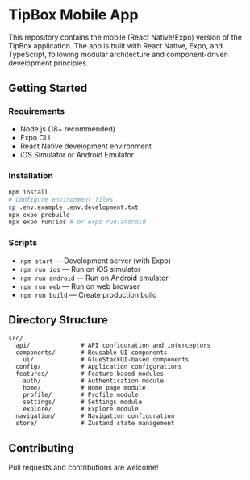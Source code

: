 # TipBox Mobile App

This repository contains the mobile (React Native/Expo) version of the TipBox application. The app is built with React Native, Expo, and TypeScript, following modular architecture and component-driven development principles.

## Getting Started

### Requirements

- Node.js (18+ recommended)
- Expo CLI
- React Native development environment
- iOS Simulator or Android Emulator

### Installation

```bash
npm install
# Configure environment files
cp .env.example .env.development.txt
npx expo prebuild
npx expo run:ios # or expo run:android
```

### Scripts

- `npm start` — Development server (with Expo)
- `npm run ios` — Run on iOS simulator
- `npm run android` — Run on Android emulator
- `npm run web` — Run on web browser
- `npm run build` — Create production build

## Directory Structure

```
src/
  api/              # API configuration and interceptors
  components/       # Reusable UI components
    ui/             # GlueStackUI-based components
  config/           # Application configurations
  features/         # Feature-based modules
    auth/           # Authentication module
    home/           # Home page module
    profile/        # Profile module
    settings/       # Settings module
    explore/        # Explore module
  navigation/       # Navigation configuration
  store/            # Zustand state management
```

## Contributing

Pull requests and contributions are welcome!
